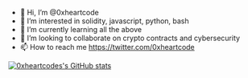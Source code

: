 - 👋 Hi, I’m @0xheartcode
- 👀 I’m interested in solidity, javascript, python, bash
- 🌱 I’m currently learning all the above
- 💞️ I’m looking to collaborate on crypto contracts and cybersecurity
- 📫 How to reach me https://twitter.com/0xheartcode


[![0xheartcodes's GitHub stats](https://github-readme-stats.vercel.app/api?username=0xheartcode)](https://github.com/0xheartcode/github-readme-stats)
